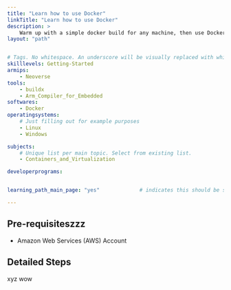 ```yaml
---
title: "Learn how to use Docker" 
linkTitle: "Learn how to use Docker"
description: >
    Warm up with a simple docker build for any machine, then use Docker buildx for multi-architecture builds and install binfmt to use buildx sucessfully on Linux without Docker Desktop.
layout: "path"


# Tags. No whitespace. An underscore will be visually replaced with whitespace.
skilllevels: Getting-Started
armips:
    - Neoverse
tools:
    - buildx
    - Arm_Compiler_for_Embedded
softwares:
    - Docker
operatingsystems:
    # Just filling out for example purposes
    - Linux
    - Windows

subjects:
    # Unique list per main topic. Select from existing list.
    - Containers_and_Virtualization

developerprograms:


learning_path_main_page: "yes"             # indicates this should be surfaced when looking for related content. Only set for _index.md of learning path content.

---
```


## Pre-requisiteszzz

* Amazon Web Services (AWS) Account 

## Detailed Steps
xyz
wow
